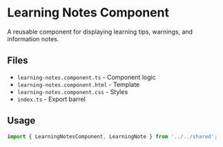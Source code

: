 # Learning Notes Component

A reusable component for displaying learning tips, warnings, and information notes.

## Files
- `learning-notes.component.ts` - Component logic
- `learning-notes.component.html` - Template
- `learning-notes.component.css` - Styles
- `index.ts` - Export barrel

## Usage
```typescript
import { LearningNotesComponent, LearningNote } from '../../shared';
```